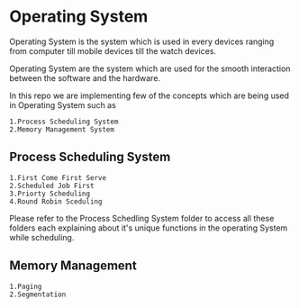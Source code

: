 # Operating System

Operating System is the system which is used in every devices ranging from computer till mobile devices till the watch devices. 

Operating System are the system which are used for the smooth interaction between the software and the hardware.

In this repo we are implementing few of the concepts which are being used in Operating System such as 

    1.Process Scheduling System
    2.Memory Management System

## Process Scheduling System

    1.First Come First Serve
    2.Scheduled Job First
    3.Priorty Scheduling
    4.Round Robin Sceduling

Please refer to the Process Schedling System folder to access all these folders each explaining about it's unique functions in the operating System while scheduling.

## Memory Management

    1.Paging 
    2.Segmentation